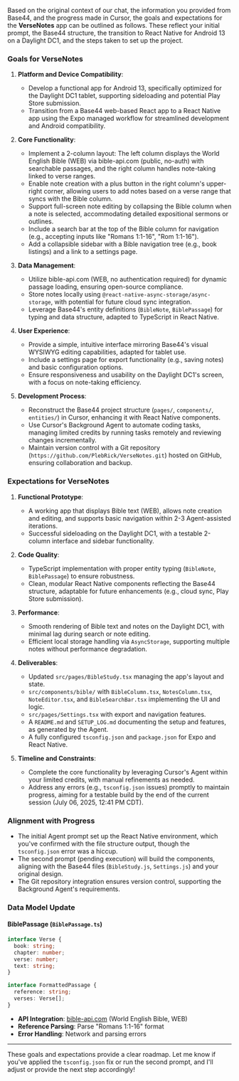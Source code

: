 Based on the original context of our chat, the information you provided from Base44, and the progress made in Cursor, the goals and expectations for the **VerseNotes** app can be outlined as follows. These reflect your initial prompt, the Base44 structure, the transition to React Native for Android 13 on a Daylight DC1, and the steps taken to set up the project.

### Goals for VerseNotes
1. **Platform and Device Compatibility**:
   - Develop a functional app for Android 13, specifically optimized for the Daylight DC1 tablet, supporting sideloading and potential Play Store submission.
   - Transition from a Base44 web-based React app to a React Native app using the Expo managed workflow for streamlined development and Android compatibility.

2. **Core Functionality**:
   - Implement a 2-column layout: The left column displays the World English Bible (WEB) via bible-api.com (public, no-auth) with searchable passages, and the right column handles note-taking linked to verse ranges.
   - Enable note creation with a plus button in the right column's upper-right corner, allowing users to add notes based on a verse range that syncs with the Bible column.
   - Support full-screen note editing by collapsing the Bible column when a note is selected, accommodating detailed expositional sermons or outlines.
   - Include a search bar at the top of the Bible column for navigation (e.g., accepting inputs like "Romans 1:1-16", "Rom 1:1-16").
   - Add a collapsible sidebar with a Bible navigation tree (e.g., book listings) and a link to a settings page.

3. **Data Management**:
   - Utilize bible-api.com (WEB, no authentication required) for dynamic passage loading, ensuring open-source compliance.
   - Store notes locally using `@react-native-async-storage/async-storage`, with potential for future cloud sync integration.
   - Leverage Base44's entity definitions (`BibleNote`, `BiblePassage`) for typing and data structure, adapted to TypeScript in React Native.

4. **User Experience**:
   - Provide a simple, intuitive interface mirroring Base44's visual WYSIWYG editing capabilities, adapted for tablet use.
   - Include a settings page for export functionality (e.g., saving notes) and basic configuration options.
   - Ensure responsiveness and usability on the Daylight DC1's screen, with a focus on note-taking efficiency.

5. **Development Process**:
   - Reconstruct the Base44 project structure (`pages/`, `components/`, `entities/`) in Cursor, enhancing it with React Native components.
   - Use Cursor's Background Agent to automate coding tasks, managing limited credits by running tasks remotely and reviewing changes incrementally.
   - Maintain version control with a Git repository (`https://github.com/PlebRick/VerseNotes.git`) hosted on GitHub, ensuring collaboration and backup.

### Expectations for VerseNotes
1. **Functional Prototype**:
   - A working app that displays Bible text (WEB), allows note creation and editing, and supports basic navigation within 2-3 Agent-assisted iterations.
   - Successful sideloading on the Daylight DC1, with a testable 2-column interface and sidebar functionality.

2. **Code Quality**:
   - TypeScript implementation with proper entity typing (`BibleNote`, `BiblePassage`) to ensure robustness.
   - Clean, modular React Native components reflecting the Base44 structure, adaptable for future enhancements (e.g., cloud sync, Play Store submission).

3. **Performance**:
   - Smooth rendering of Bible text and notes on the Daylight DC1, with minimal lag during search or note editing.
   - Efficient local storage handling via `AsyncStorage`, supporting multiple notes without performance degradation.

4. **Deliverables**:
   - Updated `src/pages/BibleStudy.tsx` managing the app's layout and state.
   - `src/components/bible/` with `BibleColumn.tsx`, `NotesColumn.tsx`, `NoteEditor.tsx`, and `BibleSearchBar.tsx` implementing the UI and logic.
   - `src/pages/Settings.tsx` with export and navigation features.
   - A `README.md` and `SETUP_LOG.md` documenting the setup and features, as generated by the Agent.
   - A fully configured `tsconfig.json` and `package.json` for Expo and React Native.

5. **Timeline and Constraints**:
   - Complete the core functionality by leveraging Cursor's Agent within your limited credits, with manual refinements as needed.
   - Address any errors (e.g., `tsconfig.json` issues) promptly to maintain progress, aiming for a testable build by the end of the current session (July 06, 2025, 12:41 PM CDT).

### Alignment with Progress
- The initial Agent prompt set up the React Native environment, which you've confirmed with the file structure output, though the `tsconfig.json` error was a hiccup.
- The second prompt (pending execution) will build the components, aligning with the Base44 files (`BibleStudy.js`, `Settings.js`) and your original design.
- The Git repository integration ensures version control, supporting the Background Agent's requirements.

### Data Model Update

#### BiblePassage (`BiblePassage.ts`)
```typescript
interface Verse {
  book: string;
  chapter: number;
  verse: number;
  text: string;
}

interface FormattedPassage {
  reference: string;
  verses: Verse[];
}
```
- **API Integration**: [bible-api.com](https://bible-api.com) (World English Bible, WEB)
- **Reference Parsing**: Parse "Romans 1:1-16" format
- **Error Handling**: Network and parsing errors

---

These goals and expectations provide a clear roadmap. Let me know if you've applied the `tsconfig.json` fix or run the second prompt, and I'll adjust or provide the next step accordingly!